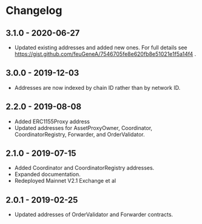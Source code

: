 # Changelog

## 3.1.0 - 2020-06-27

-   Updated existing addresses and added new ones. For full details see https://gist.github.com/feuGeneA/7546705fe8e620fb8e51021e1f5a14f4 .

## 3.0.0 - 2019-12-03

-   Addresses are now indexed by chain ID rather than by network ID.

## 2.2.0 - 2019-08-08

-   Added ERC1155Proxy address
-   Updated addresses for AssetProxyOwner, Coordinator, CoordinatorRegistry, Forwarder, and OrderValidator.

## 2.1.0 - 2019-07-15

-   Added Coordinator and CoordinatorRegistry addresses.
-   Expanded documentation.
-   Redeployed Mainnet V2.1 Exchange et al

## 2.0.1 - 2019-02-25

-   Updated addresses of OrderValidator and Forwarder contracts.
